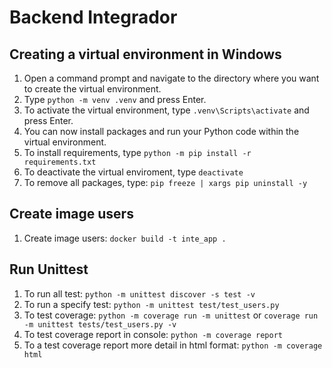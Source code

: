 # Backend Integrador

## Creating a virtual environment in Windows
1. Open a command prompt and navigate to the directory where you want to create the virtual environment.
2. Type `python -m venv .venv` and press Enter.
3. To activate the virtual environment, type `.venv\Scripts\activate` and press Enter.
4. You can now install packages and run your Python code within the virtual environment.
5. To install requirements, type `python -m pip install -r requirements.txt`
6. To deactivate the virtual enviroment, type `deactivate`
7. To remove all packages, type: `pip freeze | xargs pip uninstall -y`

## Create image users
1. Create image users: `docker build -t inte_app .`


## Run Unittest
1. To run all test: `python -m unittest discover -s test -v`
2. To run a specify test: `python -m unittest test/test_users.py`
3. To test coverage: `python -m coverage run -m unittest` or `coverage run -m unittest tests/test_users.py -v`
4. To test coverage report in console: `python -m coverage report`
5. To a test coverage report more detail in html format: `python -m coverage html`